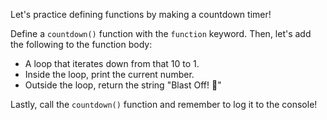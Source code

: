 Let's practice defining functions by making a countdown timer!

Define a ``countdown()`` function with the ``function`` keyword. Then, let's add the following to the function body:

- A loop that iterates down from that 10 to 1.
- Inside the loop, print the current number.
- Outside the loop, return the string "Blast Off! 🚀"
  
Lastly, call the ``countdown()`` function and remember to log it to the console!
